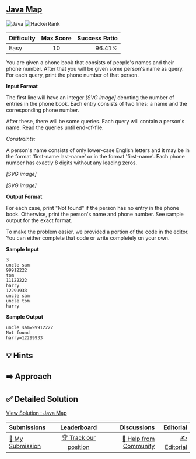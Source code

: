 ## [Java Map](https://www.hackerrank.com/challenges/phone-book)

![Java](https://img.shields.io/badge/java-%23ED8B00.svg?style=for-the-badge&logo=openjdk&logoColor=white) ![HackerRank](https://img.shields.io/badge/-Hackerrank-2EC866?style=for-the-badge&logo=HackerRank&logoColor=white)

| Difficulty | Max Score | Success Ratio |
|:-----------|:------------:|------------:|
| Easy       | 10      | 96.41%        |

You are given a phone book that consists of people's names and their phone number. After that you will be given some person's name as query. For each query, print the phone number of that person.

**Input Format**

The first line will have an integer  *[SVG image]*  denoting the number of entries in the phone book. Each entry consists of two lines: a name and the corresponding phone number.   



After these, there will be some queries. Each query will contain a person's name. Read the queries until end\-of\-file.


*Constraints:*  

A person's name consists of only lower\-case English letters and it may be in the format 'first\-name last\-name' or in the format 'first\-name'. Each phone number has exactly 8 digits without any leading zeros.  



 *[SVG image]*   

 *[SVG image]*   


**Output Format**

For each case, print "Not found" if the person has no entry in the phone book. Otherwise, print the person's name and phone number. See sample output for the exact format.


To make the problem easier, we provided a portion of the code in the editor. You can either complete that code or write completely on your own.

**Sample Input**


```
3
uncle sam
99912222
tom
11122222
harry
12299933
uncle sam
uncle tom
harry

```
**Sample Output**


```
uncle sam=99912222
Not found
harry=12299933

```

## 💡 Hints 

## ➡️ Approach 

## ✅ Detailed Solution
[View Solution : Java Map](./Solution.java)

| Submissions | Leaderboard| Discussions | Editorial |
|:-----------|:------------:|------------:|------------:|
| [📝 My Submission](https://www.hackerrank.com/challenges/phone-book/submissions) | [🏆 Track our position](https://www.hackerrank.com/challenges/phone-book/leaderboard) | [🤔 Help from Community](https://www.hackerrank.com/challenges/phone-book/forum) | [✍️ Editorial](https://www.hackerrank.com/challenges/phone-book/editorial) |

